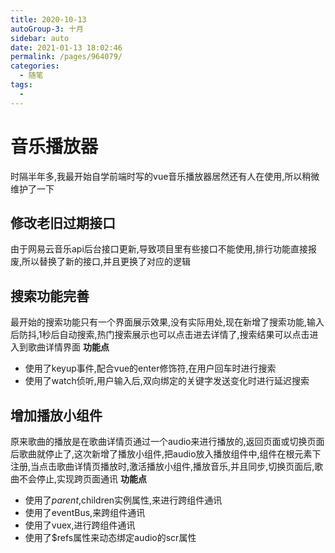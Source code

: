 ```yaml
---
title: 2020-10-13
autoGroup-3: 十月
sidebar: auto
date: 2021-01-13 18:02:46
permalink: /pages/964079/
categories: 
  - 随笔
tags: 
  - 
---
```

# 音乐播放器
时隔半年多,我最开始自学前端时写的vue音乐播放器居然还有人在使用,所以稍微维护了一下

## 修改老旧过期接口
由于网易云音乐api后台接口更新,导致项目里有些接口不能使用,排行功能直接报废,所以替换了新的接口,并且更换了对应的逻辑

## 搜索功能完善
最开始的搜索功能只有一个界面展示效果,没有实际用处,现在新增了搜索功能,输入后防抖,1秒后自动搜索,热门搜索展示也可以点击进去详情了,搜索结果可以点击进入到歌曲详情界面
**功能点** 
- 使用了keyup事件,配合vue的enter修饰符,在用户回车时进行搜索
- 使用了watch侦听,用户输入后,双向绑定的关键字发送变化时进行延迟搜索

## 增加播放小组件
原来歌曲的播放是在歌曲详情页通过一个audio来进行播放的,返回页面或切换页面后歌曲就停止了,这次新增了播放小组件,把audio放入播放组件中,组件在根元素下注册,当点击歌曲详情页播放时,激活播放小组件,播放音乐,并且同步,切换页面后,歌曲不会停止,实现跨页面通讯
**功能点**
- 使用了$parent,$children实例属性,来进行跨组件通讯
- 使用了eventBus,来跨组件通讯
- 使用了vuex,进行跨组件通讯
- 使用了$refs属性来动态绑定audio的scr属性
